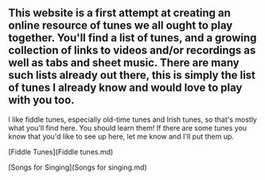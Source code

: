 ## This website is a first attempt at creating an online resource of tunes we all ought to play together. You'll find a list of tunes, and a growing collection of links to videos and/or recordings as well as tabs and sheet music. There are many such lists already out there, this is simply the list of tunes I already know and would love to play with you too.

I like fiddle tunes, especially old-time tunes and Irish tunes, so that's mostly what you'll find here. You should learn them! If there are some tunes you know that you'd like to see up here, let me know and I'll put them up.

<!--[List of Books](pdf resources\List of Books.docx)

[Table of books](Tables\Community library.xlsx)-->

[Fiddle Tunes](Fiddle tunes.md)

[Songs for Singing](Songs for singing.md)
